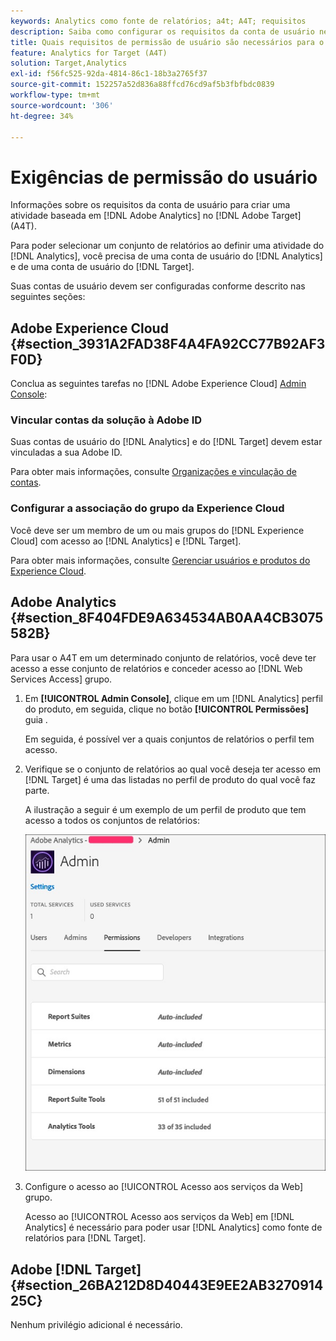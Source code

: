 ```yaml
---
keywords: Analytics como fonte de relatórios; a4t; A4T; requisitos
description: Saiba como configurar os requisitos da conta de usuário necessários para criar uma atividade baseada em Adobe Analytics no Adobe [!DNL Target] uso do Analytics para [!DNL Target] (A4T).
title: Quais requisitos de permissão de usuário são necessários para o A4T?
feature: Analytics for Target (A4T)
solution: Target,Analytics
exl-id: f56fc525-92da-4814-86c1-18b3a2765f37
source-git-commit: 152257a52d836a88ffcd76cd9af5b3fbfbdc0839
workflow-type: tm+mt
source-wordcount: '306'
ht-degree: 34%

---
```


# Exigências de permissão do usuário

Informações sobre os requisitos da conta de usuário para criar uma atividade baseada em [!DNL Adobe Analytics] no [!DNL Adobe Target] (A4T).

Para poder selecionar um conjunto de relatórios ao definir uma atividade do [!DNL Analytics], você precisa de uma conta de usuário do [!DNL Analytics] e de uma conta de usuário do [!DNL Target].

Suas contas de usuário devem ser configuradas conforme descrito nas seguintes seções:

## Adobe Experience Cloud {#section_3931A2FAD38F4A4FA92CC77B92AF3F0D}

Conclua as seguintes tarefas no [!DNL Adobe Experience Cloud] [Admin Console](https://adminconsole.adobe.com):

### Vincular contas da solução à Adobe ID

Suas contas de usuário do [!DNL Analytics] e do [!DNL Target] devem estar vinculadas a sua Adobe ID.

Para obter mais informações, consulte [Organizações e vinculação de contas](https://experienceleague.adobe.com/docs/core-services/interface/administration/organizations.html?lang=en).

### Configurar a associação do grupo da Experience Cloud

Você deve ser um membro de um ou mais grupos do [!DNL Experience Cloud] com acesso ao [!DNL Analytics] e [!DNL Target].

Para obter mais informações, consulte [Gerenciar usuários e produtos do Experience Cloud](https://experienceleague.adobe.com/docs/core-services/interface/manage-users-and-products/admin-getting-started.html).

## Adobe Analytics {#section_8F404FDE9A634534AB0AA4CB3075582B}

Para usar o A4T em um determinado conjunto de relatórios, você deve ter acesso a esse conjunto de relatórios e conceder acesso ao [!DNL Web Services Access] grupo.

1. Em **[!UICONTROL Admin Console]**, clique em um [!DNL Analytics] perfil do produto, em seguida, clique no botão **[!UICONTROL Permissões]** guia .

   Em seguida, é possível ver a quais conjuntos de relatórios o perfil tem acesso.

1. Verifique se o conjunto de relatórios ao qual você deseja ter acesso em [!DNL Target] é uma das listadas no perfil de produto do qual você faz parte.

   A ilustração a seguir é um exemplo de um perfil de produto que tem acesso a todos os conjuntos de relatórios:

   ![Guia Permissão de Admin Console](/help/main/c-integrating-target-with-mac/a4t/assets/permissions-tab.png)

1. Configure o acesso ao [!UICONTROL Acesso aos serviços da Web] grupo.

   Acesso ao [!UICONTROL Acesso aos serviços da Web] em [!DNL Analytics] é necessário para poder usar [!DNL Analytics] como fonte de relatórios para [!DNL Target].


## Adobe [!DNL Target] {#section_26BA212D8D40443E9EE2AB327091425C}

Nenhum privilégio adicional é necessário.
